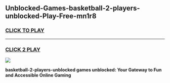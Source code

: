 
## Unblocked-Games-basketball-2-players-unblocked-Play-Free-mn1r8
<h3>
<a href="https://premium76.site?title=basketball-2-players-unblocked&ref=10A">CLICK TO PLAY</a></h3>
<hr>

<h3>
<a href="https://premium76.site?title=basketball-2-players-unblocked&ref=10A">CLICK 2 PLAY</a>
  
</h3>

<a href="https://premium76.site?title=basketball-2-players-unblocked&ref=10A"><img src="https://clearcache.store/games.png"></a>


**basketball-2-players-unblocked games unblocked: Your Gateway to Fun and Accessible Online Gaming**
